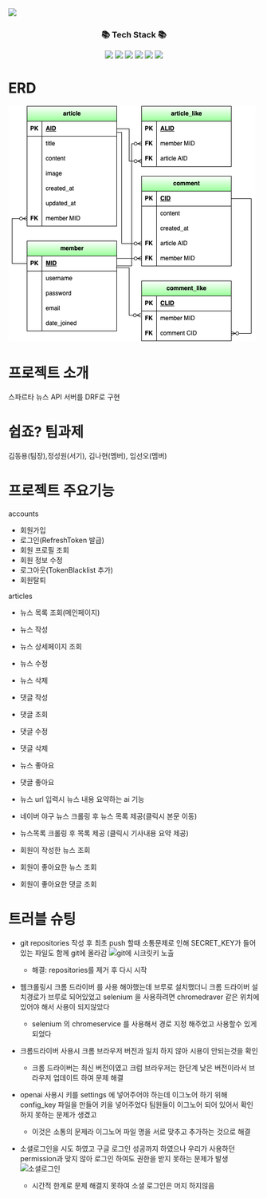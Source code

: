 <img src="https://capsule-render.vercel.app/api?type=waving&color=auto&height=200&section=header&text=spartamarket_DRF&fontSize=90" />

<div align=center>
<h3>📚 Tech Stack 📚</h3>
</div>
<div align="center">
	<img src="https://img.shields.io/badge/django-092E20?style=flat&logo=django&logoColor=white" />
	<img src="https://img.shields.io/badge/sqlite-003B57?style=plastic&logo=sqlite&logoColor=white" />
	<img src="https://img.shields.io/badge/python-3776AB?style=flat&logo=python&logoColor=white" />
	<img src="https://img.shields.io/badge/pycharm-000000?style=flat&logo=pycharm&logoColor=white" />
	<img src="https://img.shields.io/badge/github-181717?style=flat&logo=github&logoColor=white" />
	<img src="https://img.shields.io/badge/google-4285F4?style=flat&logo=google&logoColor=white" />
</div>



# ERD
![ERD](static/image/ERD.png)

# 프로젝트 소개
스파르타 뉴스 API 서버를 DRF로 구현

# 쉽죠? 팀과제
김동용(팀장),정성원(서기), 김나현(멤버), 임선오(멤버)


# 프로젝트 주요기능

accounts

- 회원가입
- 로그인(RefreshToken 발급)
- 회원 프로필 조회
- 회원 정보 수정
- 로그아웃(TokenBlacklist 추가)
- 회원탈퇴


articles

- 뉴스 목록 조회(메인페이지)

- 뉴스 작성
- 뉴스 상세페이지 조회
- 뉴스 수정
- 뉴스 삭제

- 댓글 작성
- 댓글 조회
- 댓글 수정
- 댓글 삭제

- 뉴스 좋아요
- 댓글 좋아요

- 뉴스 url 입력시 뉴스 내용 요약하는 ai 기능
- 네이버 야구 뉴스 크롤링 후 뉴스 목록 제공(클릭시 본문 이동)
- 뉴스목록 크롤링 후 목록 제공 (클릭시 기사내용 요약 제공)


- 회원이 작성한 뉴스 조회
- 회원이 좋아요한 뉴스 조회
- 회원이 좋아요한 댓글 조회


# 트러블 슈팅

- git repositories 작성 후 최초 push 할때 소통문제로 인해 SECRET_KEY가 들어있는 파일도 함께 git에 올라감 
    ![git에 시크릿키 노출](https://github.com/user-attachments/assets/43cadd42-9452-4c2c-b0ca-abac60684320)
    - 해결: repositories를 제거 후 다시 시작
- 웹크롤링시 크롬 드라이버 를 사용 해야했는데 브루로 설치했더니 크롬 드라이버 설치경로가 브루로 되어있었고 selenium 을 사용하려면 chromedraver 같은 위치에 있어야 해서 사용이 되지않았다
  - selenium 의 chromeservice 를 사용해서 경로 지정 해주었고 사용할수 있게 되었다
- 크롬드라이버 사용시 크롬 브라우저 버전과 일치 하지 않아 시용이 안되는것을 확인
  - 크롬 드라이버는 최신 버전이였고 크럼 브라우저는 한단계 낮은 버전이라서 브라우저 업데이트 하여 문제 해결
- openai 사용시 키를 settings 에 넣어주어야 하는데 이그노어 하기 위해 config_key 파일을 만들어 키을 넣어주었다 팀원들이 이그노어 되어 있어서 확인하지 못하는 문제가 생겼고
  - 이것은 소통의 문제라 이그노어 파일 명을 서로 맞추고 추가하는 것으로 해결

- 소셜로그인을 시도 하였고 구글 로그인 성공까지 하였으나 우리가 사용하던 permission과 맞지 않아 로그인 하여도 권한을 받지 못하는 문제가 발생
  ![소셜로그인](https://github.com/user-attachments/assets/0b6d0db7-abe9-4cc1-a778-9a8251e47c5e)
  - 시간적 한계로 문제 해결지 못하여 소셜 로그인은 머지 하지않음
